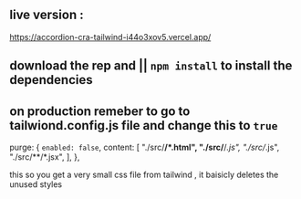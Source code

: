 ## live version : 

https://accordion-cra-tailwind-i44o3xov5.vercel.app/


## download the rep and || `npm install` to install the dependencies

## on production remeber to go to tailwiond.config.js file and change this to `true`

purge: {
    `enabled: false`,
    content: [
      "./src/**/*.html",
      "./src/**/*.js",
      "./src/*.js",
      "./src/**/*.jsx",
    ],
  },

this so you get a very small css file from tailwind , it baisicly deletes the unused styles 
